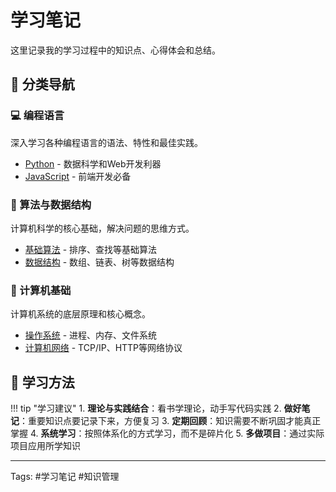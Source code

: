# 学习笔记

这里记录我的学习过程中的知识点、心得体会和总结。

## 📂 分类导航

### 💻 编程语言
深入学习各种编程语言的语法、特性和最佳实践。

- [Python](编程语言/python.md) - 数据科学和Web开发利器
- [JavaScript](编程语言/javascript.md) - 前端开发必备

### 🧮 算法与数据结构
计算机科学的核心基础，解决问题的思维方式。

- [基础算法](算法/基础算法.md) - 排序、查找等基础算法
- [数据结构](算法/数据结构.md) - 数组、链表、树等数据结构

### 🔧 计算机基础
计算机系统的底层原理和核心概念。

- [操作系统](计算机基础/操作系统.md) - 进程、内存、文件系统
- [计算机网络](计算机基础/计算机网络.md) - TCP/IP、HTTP等网络协议

## 📝 学习方法

!!! tip "学习建议"
    1. **理论与实践结合**：看书学理论，动手写代码实践
    2. **做好笔记**：重要知识点要记录下来，方便复习
    3. **定期回顾**：知识需要不断巩固才能真正掌握
    4. **系统学习**：按照体系化的方式学习，而不是碎片化
    5. **多做项目**：通过实际项目应用所学知识

---

Tags: #学习笔记 #知识管理 